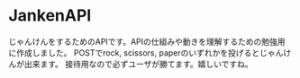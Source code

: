 # JankenAPI
じゃんけんをするためのAPIです。APIの仕組みや動きを理解するための勉強用に作成しました。
POSTでrock, scissors, paperのいずれかを投げるとじゃんけんが出来ます。
接待用なので必ずユーザが勝てます。嬉しいですね。
